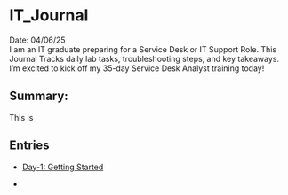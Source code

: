 # IT_Journal
 Date: 04/06/25 </br>
<align>
I am an IT graduate preparing for a Service Desk or IT Support Role. This Journal Tracks daily lab tasks, troubleshooting steps, and key takeaways. I’m excited to kick off my 35-day Service Desk Analyst training today!<align>
## **Summary:**
This is 

## **Entries**

- [Day-1: Getting Started](Day-01.md)

- 
